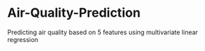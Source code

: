 # Air-Quality-Prediction
Predicting air quality based on 5 features using multivariate linear regression
